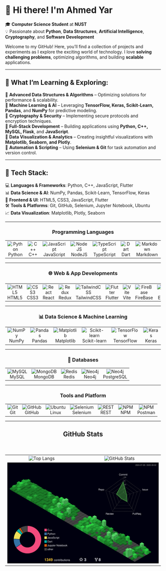 # 👋 Hi there! I'm Ahmed Yar

🎓 **Computer Science Student** at **NUST**  
💡 Passionate about **Python**, **Data Structures**, **Artificial Intelligence**, **Cryptography**, and **Software Development**

Welcome to my GitHub! Here, you’ll find a collection of projects and experiments as I explore the exciting world of technology. I love **solving challenging problems**, optimizing algorithms, and building **scalable** applications.

---

## 🌱 **What I’m Learning & Exploring:**

🔹 **Advanced Data Structures & Algorithms** – Optimizing solutions for performance & scalability.  
🔹 **Machine Learning & AI** – Leveraging **TensorFlow, Keras, Scikit-Learn, Pandas**, and **NumPy** for predictive modeling.  
🔹 **Cryptography & Security** – Implementing secure protocols and encryption techniques.  
🔹 **Full-Stack Development** – Building applications using **Python, C++, MySQL, Flask**, and **JavaScript**.  
🔹 **Data Visualization & Analytics** – Creating insightful visualizations with **Matplotlib, Seaborn, and Plotly**.  
🔹 **Automation & Scripting** – Using **Selenium & Git** for task automation and version control.

---

## 🚀 **Tech Stack:**

💻 **Languages & Frameworks**: Python, C++, JavaScript, Flutter  
📊 **Data Science & AI**: NumPy, Pandas, Scikit-Learn, TensorFlow, Keras  
🎨 **Frontend & UI**: HTML5, CSS3, JavaScript, Flutter  
🛠 **Tools & Platforms**: Git, GitHub, Selenium, Jupyter Notebook, Ubuntu  
📈 **Data Visualization**: Matplotlib, Plotly, Seaborn

---

<h3 align="center"> Programming Languages </h3>
<table>
  <tr>
    <td align="center">
      <img src="https://techstack-generator.vercel.app/python-icon.svg" alt="Python" width="50"/><br/>
     Python
    </td>
    <td align="center">
      <img src="https://techstack-generator.vercel.app/cpp-icon.svg" alt="C++" width="50"/><br/>
     C++
    </td>
    <td align="center">
      <img src="https://techstack-generator.vercel.app/js-icon.svg" alt="JavaScript" width="50"/><br/>
     JavaScript
    </td>
    <td align="center">
      <img src="https://cdn.jsdelivr.net/gh/devicons/devicon@latest/icons/nodejs/nodejs-original-wordmark.svg" alt="NodeJS" width="50"/><br/>
     NodeJS
    </td>
    <td align="center">
      <img src="https://techstack-generator.vercel.app/ts-icon.svg" alt="TypeScript" width="50"/><br/>
     TypeScript
    </td>
    <td align="center">
      <img src="https://cdn.jsdelivr.net/gh/devicons/devicon@latest/icons/dart/dart-original.svg" alt="Dart" width="50"/><br/>
     Dart
    </td>
    <td align="center">
      <img src="https://skillicons.dev/icons?i=md" alt="Markdown" width="50"/><br/>
     Markdown
    </td>
  </tr>
</table>

---

<h3 align="center"> 🌐 Web & App Developments <h3 align="center">  </h3> </h3>

<table align="center">
  <tr>
    <td align="center" width="100">
      <img src="https://cdn.jsdelivr.net/gh/devicons/devicon/icons/html5/html5-original.svg" width="50" alt="HTML5"/>
      <br/>HTML5
    </td>
    <td align="center" width="100">
      <img src="https://cdn.jsdelivr.net/gh/devicons/devicon/icons/css3/css3-original.svg" width="50" alt="CSS3"/>
      <br/>CSS3
    </td>
    <td align="center" width="100">
      <img src="https://techstack-generator.vercel.app/react-icon.svg" width="50" alt="React"/>
      <br/>React
    </td>
    <td align="center" width="100">
      <img src="https://techstack-generator.vercel.app/redux-icon.svg" width="50" alt="Redux"/>
      <br/>Redux
    </td>
    <td align="center" width="100">
      <img src="https://cdn.jsdelivr.net/gh/devicons/devicon@latest/icons/tailwindcss/tailwindcss-original.svg" width="50" alt="TailwindCSS"/>
      <br/>TailwindCSS
    </td>
    <td align="center" width="100">
      <img src="https://cdn.jsdelivr.net/gh/devicons/devicon@latest/icons/flutter/flutter-original.svg" width="50" alt="Flutter"/>
      <br/>Flutter
    </td>
    <td align="center" width="100">
      <img src="https://cdn.jsdelivr.net/gh/devicons/devicon@latest/icons/vitejs/vitejs-original.svg" width="50" alt="Vite"/>
      <br/>Vite
    </td>
    <td align="center" width="100">
      <img src="https://cdn.jsdelivr.net/gh/devicons/devicon@latest/icons/firebase/firebase-original.svg" width="50" alt="FireBase"/>
      <br/>FireBase
    </td>
    <td align="center" width="100">
      <img src="https://cdn.jsdelivr.net/gh/devicons/devicon@latest/icons/express/express-original.svg" width="50" alt="FireBase"/>
      <br/>Express
    </td>
    <td align="center" width="100">
      <img src="https://cdn.jsdelivr.net/gh/devicons/devicon@latest/icons/zustand/zustand-original.svg" width="50" alt="FireBase"/>
      <br/>zustand
    </td>
  </tr>
</table>

---

<h3 align="center"> 📊 Data Science & Machine Learning </h3>

<table>
  <tr>
    <td align="center">
      <img src="https://cdn.jsdelivr.net/gh/devicons/devicon/icons/numpy/numpy-original.svg" alt="NumPy" width="50"/><br/>
      NumPy
    </td>
    <td align="center">
      <img src="https://cdn.jsdelivr.net/gh/devicons/devicon/icons/pandas/pandas-original.svg" alt="Pandas" width="50"/><br/>
      Pandas
    </td>
    <td align="center">
      <img src="https://cdn.jsdelivr.net/gh/devicons/devicon/icons/matplotlib/matplotlib-original.svg" alt="Matplotlib" width="50"/><br/>
      Matplotlib
    </td>
    <td align="center">
      <img src="https://cdn.jsdelivr.net/gh/devicons/devicon/icons/scikitlearn/scikitlearn-original.svg" alt="Scikit-learn" width="50"/><br/>
      Scikit-learn
    </td>
    <td align="center">
      <img src="https://cdn.jsdelivr.net/gh/devicons/devicon/icons/tensorflow/tensorflow-original.svg" alt="TensorFlow" width="50"/><br/>
      TensorFlow
    </td>
    <td align="center">
      <img src="https://cdn.jsdelivr.net/gh/devicons/devicon/icons/keras/keras-original.svg" alt="Keras" width="50"/><br/>
      Keras
    </td>
  </tr>
</table>

---

<h3 align="center">📁 Databases </h3>

<table>
  <tr>
    <td align="center">
      <img src="https://techstack-generator.vercel.app/mysql-icon.svg" alt="MySQL" width="50"/><br/>
      MySQL
    </td>
    <td align="center">
      <img src="https://cdn.jsdelivr.net/gh/devicons/devicon@latest/icons/mongodb/mongodb-original-wordmark.svg" alt="MongoDB" width="50"/><br/>
      MongoDB
    </td>
    <td align="center">
      <img src="https://cdn.jsdelivr.net/gh/devicons/devicon@latest/icons/redis/redis-original.svg" alt="Redis" width="50"/><br/>
      Redis
    </td>
    <td align="center">
      <img src="https://cdn.jsdelivr.net/gh/devicons/devicon@latest/icons/neo4j/neo4j-original.svg" alt="Neo4j" width="50"/><br/>
      Neo4j
    </td>
    <td align="center">
      <img src="https://cdn.jsdelivr.net/gh/devicons/devicon@latest/icons/postgresql/postgresql-original.svg" alt="Neo4j" width="50"/><br/>
      PostgreSQL
    </td>
  </tr>
</table>


---

<h3 align="center"> Tools and Platform </h3>

<table>
  <tr>
    <td align="center">
      <img src="https://cdn.simpleicons.org/git/F05032" alt="Git" width="50"/><br/>
      Git
    </td>
    <td align="center">
      <img src="https://techstack-generator.vercel.app/github-icon.svg" alt="GitHub" width="50"/><br/>
      GitHub
    </td>
    <td align="center">
      <img src="https://cdn.jsdelivr.net/gh/devicons/devicon@latest/icons/linux/linux-original.svg"  alt="Ubuntu" width="50"/><br/>
      Linux
    </td>
    <td align="center">
      <img src="https://cdn.jsdelivr.net/gh/devicons/devicon@latest/icons/selenium/selenium-original.svg" alt="Selenium" width="50"/><br/>
      Selenium
    </td>
    <td align="center">
      <img src="https://techstack-generator.vercel.app/restapi-icon.svg" alt="REST" width="50"/><br/>
      REST
    </td>
    <td align="center">
      <img src="https://cdn.jsdelivr.net/gh/devicons/devicon@latest/icons/npm/npm-original-wordmark.svg" alt="NPM" width="50"/><br/>
      NPM
    </td>
    <td align="center">
      <img src="https://cdn.jsdelivr.net/gh/devicons/devicon@latest/icons/postman/postman-original.svg" alt="NPM" width="50"/><br/>
      Postman
    </td>
  </tr>
</table>

---

<h2 align="center">GitHub Stats</h2>

###

<div align="left">
</div>

###

###

<br clear="both">

<div align="center">
    <table>
        <tr>
             <td align="center">
                <a href="https://github.com/ahmedyar7" style="text-decoration: none;">
                    <img src="https://github-readme-stats.vercel.app/api/top-langs/?username=ahmedyar7&hide_border=true&layout=donut&theme=github_dark" alt="Top Langs" style="border: none; outline: none;">
                </a>
            </td>
            <td align="center">
                <a href="https://github.com/ahmedyar7" style="text-decoration: none;">
                    <img src="https://github-readme-stats.vercel.app/api?username=ahmedyar7&hide_title=true&hide_rank=false&rank_icon=github&show_icons=true&include_all_commits=true&count_private=true&disable_animations=false&theme=github_dark&locale=en&hide_border=true&order=1" alt="GitHub Stats" />
                </a>
            </td> 
         </tr> 
        <tr>
            <td colspan="2" align="center">
                <a href="https://github.com/ahmedyar7" style="text-decoration: none;">
                    <img src="./profile-3d-contrib/profile-night-green.svg" alt="3D GitHub Contribution Graph" />
                </a>
            </td>
        </tr>
    </table>
</div>

